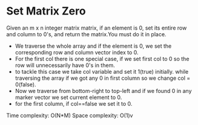 # Set Matrix Zero
Given an m x n integer matrix matrix, if an element is 0, set its entire row and column to 0's, and return the matrix.You must do it in place.

* We traverse the whole array and if the element is 0, we set the corresponding row and column vector index to 0.
* For the first col there is one special case, if we set first col to 0 so the row will unnecessarily have 0's in them.
* to tackle this case we take col variable and set it 1(true) initially. while traversing the array if we got any 0 in first column so we change col = 0(false).
* Now we traverse from bottom-right to top-left and if we found 0 in any marker vector we set current element to 0.
* for the first column, if col==false we set it to 0.

Time complexity:  O(N*M)
Space complexity: O(1)v
